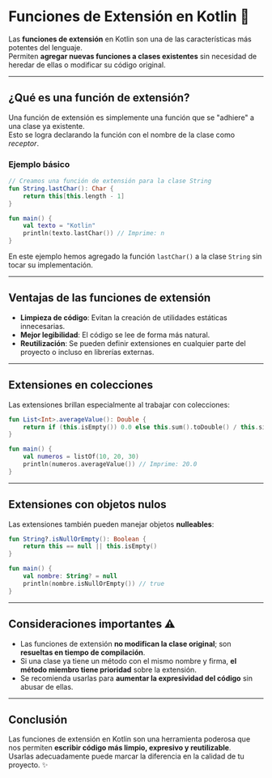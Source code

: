# Funciones de Extensión en Kotlin 🚀

Las **funciones de extensión** en Kotlin son una de las características más potentes del lenguaje.  
Permiten **agregar nuevas funciones a clases existentes** sin necesidad de heredar de ellas o modificar su código original.

---

## ¿Qué es una función de extensión?

Una función de extensión es simplemente una función que se "adhiere" a una clase ya existente.  
Esto se logra declarando la función con el nombre de la clase como *receptor*.

### Ejemplo básico

```kotlin
// Creamos una función de extensión para la clase String
fun String.lastChar(): Char {
    return this[this.length - 1]
}

fun main() {
    val texto = "Kotlin"
    println(texto.lastChar()) // Imprime: n
}
```

En este ejemplo hemos agregado la función `lastChar()` a la clase `String` sin tocar su implementación.

---

## Ventajas de las funciones de extensión

- **Limpieza de código**: Evitan la creación de utilidades estáticas innecesarias.
- **Mejor legibilidad**: El código se lee de forma más natural.
- **Reutilización**: Se pueden definir extensiones en cualquier parte del proyecto o incluso en librerías externas.

---

## Extensiones en colecciones

Las extensiones brillan especialmente al trabajar con colecciones:

```kotlin
fun List<Int>.averageValue(): Double {
    return if (this.isEmpty()) 0.0 else this.sum().toDouble() / this.size
}

fun main() {
    val numeros = listOf(10, 20, 30)
    println(numeros.averageValue()) // Imprime: 20.0
}
```

---

## Extensiones con objetos nulos

Las extensiones también pueden manejar objetos **nulleables**:

```kotlin
fun String?.isNullOrEmpty(): Boolean {
    return this == null || this.isEmpty()
}

fun main() {
    val nombre: String? = null
    println(nombre.isNullOrEmpty()) // true
}
```

---

## Consideraciones importantes ⚠️

- Las funciones de extensión **no modifican la clase original**; son **resueltas en tiempo de compilación**.
- Si una clase ya tiene un método con el mismo nombre y firma, **el método miembro tiene prioridad** sobre la extensión.
- Se recomienda usarlas para **aumentar la expresividad del código** sin abusar de ellas.

---

## Conclusión

Las funciones de extensión en Kotlin son una herramienta poderosa que nos permiten **escribir código más limpio, expresivo y reutilizable**.  
Usarlas adecuadamente puede marcar la diferencia en la calidad de tu proyecto. ✨
